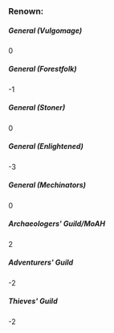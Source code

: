 ### Renown:

##### General (Vulgomage)
0

##### General (Forestfolk)
-1

##### General (Stoner)
0

##### General (Enlightened)
-3

##### General (Mechinators)
0

##### Archaeologers' Guild/MoAH
2

##### Adventurers' Guild
-2

##### Thieves' Guild
-2
